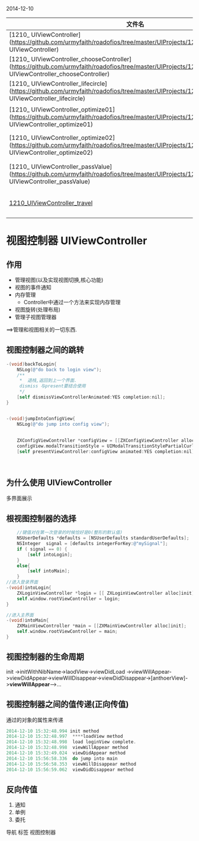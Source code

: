 2014-12-10

| 文件名 |  描述 |
| ------------- | ------------ |
|[1210_ UIViewController](https://github.com/urmyfaith/roadofios/tree/master/UIProjects/1210_week6_day3/1210_ UIViewController)| 视图控制器跳转 |
|[1210_ UIViewController_chooseController](https://github.com/urmyfaith/roadofios/tree/master/UIProjects/1210_week6_day3/1210_ UIViewController_chooseController)| 根视图控制器的选择 |
|[1210_ UIViewController_lifecircle](https://github.com/urmyfaith/roadofios/tree/master/UIProjects/1210_week6_day3/1210_ UIViewController_lifecircle)| 视图控制器的生命周期 |
|[1210_ UIViewController_optimize01](https://github.com/urmyfaith/roadofios/tree/master/UIProjects/1210_week6_day3/1210_ UIViewController_optimize01)| UIButton,UILabel的优化-->提取出分类方法|
|[1210_ UIViewController_optimize02](https://github.com/urmyfaith/roadofios/tree/master/UIProjects/1210_week6_day3/1210_ UIViewController_optimize02)| 将分类方法提取出来写到一个.h+.m文件中 |
|[1210_ UIViewController_passValue](https://github.com/urmyfaith/roadofios/tree/master/UIProjects/1210_week6_day3/1210_ UIViewController_passValue)| 视图控制器的正向传值(通过属性方法) |
|[1210_UIViewController_travel](https://github.com/urmyfaith/roadofios/tree/master/UIProjects/1210_week6_day3/1210_UIViewController_travel)| 视图控制器的简单应用:四个界面之间的跳转 |


# 视图控制器 UIViewController


## 作用
	
- 管理视图(以及实现视图切换,核心功能)
- 视图的事件通知
- 内存管理
	- Controller中通过一个方法来实现内存管理
- 视图旋转(处理布局)
- 管理子视图管理器

==>管理和视图相关的一切东西.

## 视图控制器之间的跳转

```Objective-c
-(void)backToLogin{
    NSLog(@"do back to login view");
    /**
     *  退栈,返回到上一个界面.
     dismiss 与present要结合使用
     */
    [self dismissViewControllerAnimated:YES completion:nil];
}


-(void)jumpIntoConfigView{
    NSLog(@"do jump into config view");
    
    
    ZXConfigViewController *configView = [[ZXConfigViewController alloc]init];
    configView.modalTransitionStyle = UIModalTransitionStylePartialCurl;
    [self presentViewController:configView animated:YES completion:nil];
    
   
```

## 为什么使用 UIViewController

多界面展示

## 根视图控制器的选择

```Objective-c
    //键值对在第一次登录的时候恰好是0(整形的默认值)
    NSUserDefaults *defaults = [NSUserDefaults standardUserDefaults];
    NSInteger  signal = [defaults integerForKey:@"mySignal"];
    if ( signal == 0) {
        [self intoLogin];
    }
    else{
        [self intoMain];
    }
//进入登录界面
-(void)intoLogin{
    ZXLoginViewController *login = [[ ZXLoginViewController alloc]init];
    self.window.rootViewController = login;
}

//进入主界面
-(void)intoMain{
    ZXMainViewController *main = [[ZXMainViewController alloc]init];
    self.window.rootViewController = main;
}
```

## 视图控制器的生命周期

init ->initWithNibName->laodView->viewDidLoad
->viewWillAppear->viewDidAppear->viewWillDisappear->viewDidDisappear->[anthoerView]->**viewWillAppear**-->...

## 视图控制器之间的值传递(正向传值)

通过的对象的属性来传递

```Objective-c
2014-12-10 15:32:48.994 init method
2014-12-10 15:32:48.997  ****loadView method
2014-12-10 15:32:48.998  load loginView complete.
2014-12-10 15:32:48.998  viewWillAppear method
2014-12-10 15:32:49.024  viewDidAppear method
2014-12-10 15:56:58.336  do jump into main
2014-12-10 15:56:58.353  viewWillDisappear method
2014-12-10 15:56:59.062  viewDidDisappear method

```



## 反向传值

1. 通知
2. 单例
3. 委托

导航
标签
视图控制器

